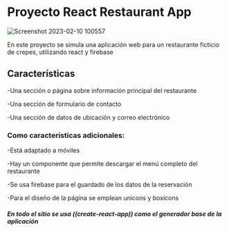 # Proyecto React Restaurant App

![Screenshot 2023-02-10 100557](https://user-images.githubusercontent.com/108755902/218125381-a6e0de9e-d5fa-4d68-8602-45a4fdea69eb.png)

En este proyecto se simula una aplicación web para un restaurante ficticio de crepes, utilizando react y firebase

## Características

-Una sección o página sobre información principal del restaurante

-Una sección de formulario de contacto

-Una sección de datos de ubicación y correo electrónico

### Como características adicionales:

-Está adaptado a móviles

-Hay un componente que permite descargar el menú completo del restaurante

-Se usa firebase para el guardado de los datos de la reservación

-Para el diseño de la página se emplean unicons y boxicons

##### En todo el sitio se usa ((create-react-app)) como el generador base de la aplicación 

